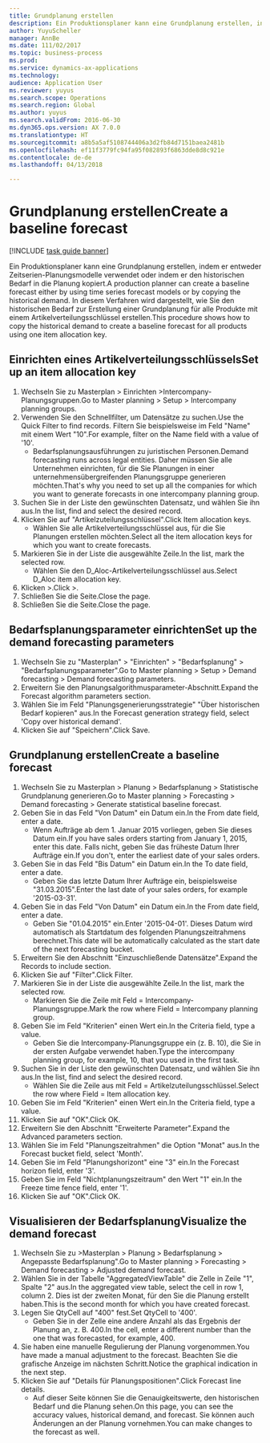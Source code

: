 ```yaml
--- 
title: Grundplanung erstellen
description: Ein Produktionsplaner kann eine Grundplanung erstellen, indem er entweder Zeitserien-Planungsmodelle verwendet oder indem er den historischen Bedarf in die Planung kopiert.
author: YuyuScheller
manager: AnnBe
ms.date: 111/02/2017
ms.topic: business-process
ms.prod: 
ms.service: dynamics-ax-applications
ms.technology: 
audience: Application User
ms.reviewer: yuyus
ms.search.scope: Operations
ms.search.region: Global
ms.author: yuyus
ms.search.validFrom: 2016-06-30
ms.dyn365.ops.version: AX 7.0.0
ms.translationtype: HT
ms.sourcegitcommit: a8b5a5af5108744406a3d2fb84d7151baea2481b
ms.openlocfilehash: ef11f3779fc94fa95f082893f6863dde8d8c921e
ms.contentlocale: de-de
ms.lasthandoff: 04/13/2018

---
```

# <a name="create-a-baseline-forecast"></a><span data-ttu-id="0d1a2-103">Grundplanung erstellen</span><span class="sxs-lookup"><span data-stu-id="0d1a2-103">Create a baseline forecast</span></span>

[!INCLUDE [task guide banner](../../includes/task-guide-banner.md)]

<span data-ttu-id="0d1a2-104">Ein Produktionsplaner kann eine Grundplanung erstellen, indem er entweder Zeitserien-Planungsmodelle verwendet oder indem er den historischen Bedarf in die Planung kopiert.</span><span class="sxs-lookup"><span data-stu-id="0d1a2-104">A production planner can create a baseline forecast either by using time series forecast models or by copying the historical demand.</span></span> <span data-ttu-id="0d1a2-105">In diesem Verfahren wird dargestellt, wie Sie den historischen Bedarf zur Erstellung einer Grundplanung für alle Produkte mit einem Artikelverteilungsschlüssel erstellen.</span><span class="sxs-lookup"><span data-stu-id="0d1a2-105">This procedure shows how to copy the historical demand to create a baseline forecast for all products using one item allocation key.</span></span> 


## <a name="set-up-an-item-allocation-key"></a><span data-ttu-id="0d1a2-106">Einrichten eines Artikelverteilungsschlüssels</span><span class="sxs-lookup"><span data-stu-id="0d1a2-106">Set up an item allocation key</span></span>
1. <span data-ttu-id="0d1a2-107">Wechseln Sie zu Masterplan > Einrichten >Intercompany-Planungsgruppen.</span><span class="sxs-lookup"><span data-stu-id="0d1a2-107">Go to Master planning > Setup > Intercompany planning groups.</span></span>
2. <span data-ttu-id="0d1a2-108">Verwenden Sie den Schnellfilter, um Datensätze zu suchen.</span><span class="sxs-lookup"><span data-stu-id="0d1a2-108">Use the Quick Filter to find records.</span></span> <span data-ttu-id="0d1a2-109">Filtern Sie beispielsweise im Feld "Name" mit einem Wert "10".</span><span class="sxs-lookup"><span data-stu-id="0d1a2-109">For example, filter on the Name field with a value of '10'.</span></span>
    * <span data-ttu-id="0d1a2-110">Bedarfsplanungsausführungen zu juristischen Personen.</span><span class="sxs-lookup"><span data-stu-id="0d1a2-110">Demand forecasting runs across legal entities.</span></span> <span data-ttu-id="0d1a2-111">Daher müssen Sie alle Unternehmen einrichten, für die Sie Planungen in einer unternehmensübergreifenden Planungsgruppe generieren möchten.</span><span class="sxs-lookup"><span data-stu-id="0d1a2-111">That's why you need to set up all the companies for which you want to generate forecasts in one intercompany planning group.</span></span>  
3. <span data-ttu-id="0d1a2-112">Suchen Sie in der Liste den gewünschten Datensatz, und wählen Sie ihn aus.</span><span class="sxs-lookup"><span data-stu-id="0d1a2-112">In the list, find and select the desired record.</span></span>
4. <span data-ttu-id="0d1a2-113">Klicken Sie auf "Artikelzuteilungsschlüssel".</span><span class="sxs-lookup"><span data-stu-id="0d1a2-113">Click Item allocation keys.</span></span>
    * <span data-ttu-id="0d1a2-114">Wählen Sie alle Artikelverteilungsschlüssel aus, für die Sie Planungen erstellen möchten.</span><span class="sxs-lookup"><span data-stu-id="0d1a2-114">Select all the item allocation keys for which you want to create forecasts.</span></span>  
5. <span data-ttu-id="0d1a2-115">Markieren Sie in der Liste die ausgewählte Zeile.</span><span class="sxs-lookup"><span data-stu-id="0d1a2-115">In the list, mark the selected row.</span></span>
    * <span data-ttu-id="0d1a2-116">Wählen Sie den D_Aloc-Artikelverteilungsschlüssel aus.</span><span class="sxs-lookup"><span data-stu-id="0d1a2-116">Select D_Aloc item allocation key.</span></span>  
6. <span data-ttu-id="0d1a2-117">Klicken >.</span><span class="sxs-lookup"><span data-stu-id="0d1a2-117">Click >.</span></span>
7. <span data-ttu-id="0d1a2-118">Schließen Sie die Seite.</span><span class="sxs-lookup"><span data-stu-id="0d1a2-118">Close the page.</span></span>
8. <span data-ttu-id="0d1a2-119">Schließen Sie die Seite.</span><span class="sxs-lookup"><span data-stu-id="0d1a2-119">Close the page.</span></span>

## <a name="set-up-the-demand-forecasting-parameters"></a><span data-ttu-id="0d1a2-120">Bedarfsplanungsparameter einrichten</span><span class="sxs-lookup"><span data-stu-id="0d1a2-120">Set up the demand forecasting parameters</span></span>
1. <span data-ttu-id="0d1a2-121">Wechseln Sie zu "Masterplan" > "Einrichten" > "Bedarfsplanung" > "Bedarfsplanungsparameter".</span><span class="sxs-lookup"><span data-stu-id="0d1a2-121">Go to Master planning > Setup > Demand forecasting > Demand forecasting parameters.</span></span>
2. <span data-ttu-id="0d1a2-122">Erweitern Sie den Planungsalgorithmusparameter-Abschnitt.</span><span class="sxs-lookup"><span data-stu-id="0d1a2-122">Expand the Forecast algorithm parameters section.</span></span>
3. <span data-ttu-id="0d1a2-123">Wählen Sie im Feld "Planungsgenerierungsstrategie" "Über historischen Bedarf kopieren" aus.</span><span class="sxs-lookup"><span data-stu-id="0d1a2-123">In the Forecast generation strategy field, select 'Copy over historical demand'.</span></span>
4. <span data-ttu-id="0d1a2-124">Klicken Sie auf "Speichern".</span><span class="sxs-lookup"><span data-stu-id="0d1a2-124">Click Save.</span></span>

## <a name="create-a-baseline-forecast"></a><span data-ttu-id="0d1a2-125">Grundplanung erstellen</span><span class="sxs-lookup"><span data-stu-id="0d1a2-125">Create a baseline forecast</span></span>
1. <span data-ttu-id="0d1a2-126">Wechseln Sie zu Masterplan > Planung > Bedarfsplanung > Statistische Grundplanung generieren.</span><span class="sxs-lookup"><span data-stu-id="0d1a2-126">Go to Master planning > Forecasting > Demand forecasting > Generate statistical baseline forecast.</span></span>
2. <span data-ttu-id="0d1a2-127">Geben Sie in das Feld "Von Datum" ein Datum ein.</span><span class="sxs-lookup"><span data-stu-id="0d1a2-127">In the From date field, enter a date.</span></span>
    * <span data-ttu-id="0d1a2-128">Wenn Aufträge ab dem 1. Januar 2015 vorliegen, geben Sie dieses Datum ein.</span><span class="sxs-lookup"><span data-stu-id="0d1a2-128">If you have sales orders starting from January 1, 2015, enter this date.</span></span> <span data-ttu-id="0d1a2-129">Falls nicht, geben Sie das früheste Datum Ihrer Aufträge ein.</span><span class="sxs-lookup"><span data-stu-id="0d1a2-129">If you don't, enter the earliest date of your sales orders.</span></span>  
3. <span data-ttu-id="0d1a2-130">Geben Sie in das Feld "Bis Datum" ein Datum ein.</span><span class="sxs-lookup"><span data-stu-id="0d1a2-130">In the To date field, enter a date.</span></span>
    * <span data-ttu-id="0d1a2-131">Geben Sie das letzte Datum Ihrer Aufträge ein, beispielsweise "31.03.2015".</span><span class="sxs-lookup"><span data-stu-id="0d1a2-131">Enter the last date of your sales orders, for example '2015-03-31'.</span></span>  
4. <span data-ttu-id="0d1a2-132">Geben Sie in das Feld "Von Datum" ein Datum ein.</span><span class="sxs-lookup"><span data-stu-id="0d1a2-132">In the From date field, enter a date.</span></span>
    * <span data-ttu-id="0d1a2-133">Geben Sie "01.04.2015" ein.</span><span class="sxs-lookup"><span data-stu-id="0d1a2-133">Enter '2015-04-01'.</span></span> <span data-ttu-id="0d1a2-134">Dieses Datum wird automatisch als Startdatum des folgenden Planungszeitrahmens berechnet.</span><span class="sxs-lookup"><span data-stu-id="0d1a2-134">This date will be automatically calculated as the start date of the next forecasting bucket.</span></span>  
5. <span data-ttu-id="0d1a2-135">Erweitern Sie den Abschnitt "Einzuschließende Datensätze".</span><span class="sxs-lookup"><span data-stu-id="0d1a2-135">Expand the Records to include section.</span></span>
6. <span data-ttu-id="0d1a2-136">Klicken Sie auf "Filter".</span><span class="sxs-lookup"><span data-stu-id="0d1a2-136">Click Filter.</span></span>
7. <span data-ttu-id="0d1a2-137">Markieren Sie in der Liste die ausgewählte Zeile.</span><span class="sxs-lookup"><span data-stu-id="0d1a2-137">In the list, mark the selected row.</span></span>
    * <span data-ttu-id="0d1a2-138">Markieren Sie die Zeile mit Feld = Intercompany-Planungsgruppe.</span><span class="sxs-lookup"><span data-stu-id="0d1a2-138">Mark the row where Field = Intercompany planning group.</span></span>  
8. <span data-ttu-id="0d1a2-139">Geben Sie im Feld "Kriterien" einen Wert ein.</span><span class="sxs-lookup"><span data-stu-id="0d1a2-139">In the Criteria field, type a value.</span></span>
    * <span data-ttu-id="0d1a2-140">Geben Sie die Intercompany-Planungsgruppe ein (z. B. 10), die Sie in der ersten Aufgabe verwendet haben.</span><span class="sxs-lookup"><span data-stu-id="0d1a2-140">Type the intercompany planning group, for example, 10, that you used in the first task.</span></span>  
9. <span data-ttu-id="0d1a2-141">Suchen Sie in der Liste den gewünschten Datensatz, und wählen Sie ihn aus.</span><span class="sxs-lookup"><span data-stu-id="0d1a2-141">In the list, find and select the desired record.</span></span>
    * <span data-ttu-id="0d1a2-142">Wählen Sie die Zeile aus mit Feld = Artikelzuteilungsschlüssel.</span><span class="sxs-lookup"><span data-stu-id="0d1a2-142">Select the row where Field = Item allocation key.</span></span>  
10. <span data-ttu-id="0d1a2-143">Geben Sie im Feld "Kriterien" einen Wert ein.</span><span class="sxs-lookup"><span data-stu-id="0d1a2-143">In the Criteria field, type a value.</span></span>
11. <span data-ttu-id="0d1a2-144">Klicken Sie auf "OK".</span><span class="sxs-lookup"><span data-stu-id="0d1a2-144">Click OK.</span></span>
12. <span data-ttu-id="0d1a2-145">Erweitern Sie den Abschnitt "Erweiterte Parameter".</span><span class="sxs-lookup"><span data-stu-id="0d1a2-145">Expand the Advanced parameters section.</span></span>
13. <span data-ttu-id="0d1a2-146">Wählen Sie im Feld "Planungszeitrahmen" die Option "Monat" aus.</span><span class="sxs-lookup"><span data-stu-id="0d1a2-146">In the Forecast bucket field, select 'Month'.</span></span>
14. <span data-ttu-id="0d1a2-147">Geben Sie im Feld "Planungshorizont" eine "3" ein.</span><span class="sxs-lookup"><span data-stu-id="0d1a2-147">In the Forecast horizon field, enter '3'.</span></span>
15. <span data-ttu-id="0d1a2-148">Geben Sie im Feld "Nichtplanungszeitraum" den Wert "1" ein.</span><span class="sxs-lookup"><span data-stu-id="0d1a2-148">In the Freeze time fence field, enter '1'.</span></span>
16. <span data-ttu-id="0d1a2-149">Klicken Sie auf "OK".</span><span class="sxs-lookup"><span data-stu-id="0d1a2-149">Click OK.</span></span>

## <a name="visualize-the-demand-forecast"></a><span data-ttu-id="0d1a2-150">Visualisieren der Bedarfsplanung</span><span class="sxs-lookup"><span data-stu-id="0d1a2-150">Visualize the demand forecast</span></span>
1. <span data-ttu-id="0d1a2-151">Wechseln Sie zu >Masterplan > Planung > Bedarfsplanung > Angepasste Bedarfsplanung".</span><span class="sxs-lookup"><span data-stu-id="0d1a2-151">Go to Master planning > Forecasting > Demand forecasting > Adjusted demand forecast.</span></span>
2. <span data-ttu-id="0d1a2-152">Wählen Sie in der Tabelle "AggregatedViewTable" die Zelle in Zeile "1", Spalte "2" aus.</span><span class="sxs-lookup"><span data-stu-id="0d1a2-152">In the aggregated view table, select the cell in row 1, column 2.</span></span> <span data-ttu-id="0d1a2-153">Dies ist der zweiten Monat, für den Sie die Planung erstellt haben.</span><span class="sxs-lookup"><span data-stu-id="0d1a2-153">This is the second month for which you have created forecast.</span></span>
3. <span data-ttu-id="0d1a2-154">Legen Sie QtyCell auf "400" fest.</span><span class="sxs-lookup"><span data-stu-id="0d1a2-154">Set QtyCell to '400'.</span></span>
    * <span data-ttu-id="0d1a2-155">Geben Sie in der Zelle eine andere Anzahl als das Ergebnis der Planung an, z. B. 400.</span><span class="sxs-lookup"><span data-stu-id="0d1a2-155">In the cell, enter a different number than the one that was forecasted, for example, 400.</span></span>  
4. <span data-ttu-id="0d1a2-156">Sie haben eine manuelle Regulierung der Planung vorgenommen.</span><span class="sxs-lookup"><span data-stu-id="0d1a2-156">You have made a manual adjustment to the forecast.</span></span> <span data-ttu-id="0d1a2-157">Beachten Sie die grafische Anzeige im nächsten Schritt.</span><span class="sxs-lookup"><span data-stu-id="0d1a2-157">Notice the graphical indication in the next step.</span></span>
5. <span data-ttu-id="0d1a2-158">Klicken Sie auf "Details für Planungspositionen".</span><span class="sxs-lookup"><span data-stu-id="0d1a2-158">Click Forecast line details.</span></span>
    * <span data-ttu-id="0d1a2-159">Auf dieser Seite können Sie die Genauigkeitswerte, den historischen Bedarf und die Planung sehen.</span><span class="sxs-lookup"><span data-stu-id="0d1a2-159">On this page, you can see the accuracy values, historical demand, and forecast.</span></span> <span data-ttu-id="0d1a2-160">Sie können auch Änderungen an der Planung vornehmen.</span><span class="sxs-lookup"><span data-stu-id="0d1a2-160">You can make changes to the forecast as well.</span></span>  


